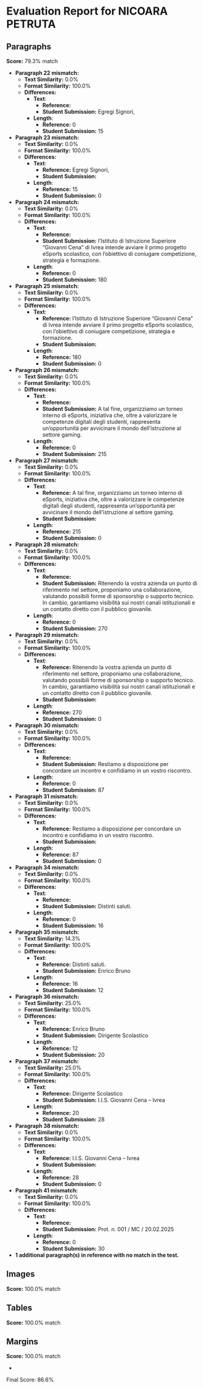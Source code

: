 # Evaluation Report for NICOARA PETRUTA

## Paragraphs
**Score:** 79.3% match

- **Paragraph 22 mismatch:**
  - **Text Similarity:** 0.0%
  - **Format Similarity:** 100.0%
  - **Differences:**
    - **Text**:
      - **Reference:** 
      - **Student Submission:** Egregi Signori,
    - **Length**:
      - **Reference:** 0
      - **Student Submission:** 15
- **Paragraph 23 mismatch:**
  - **Text Similarity:** 0.0%
  - **Format Similarity:** 100.0%
  - **Differences:**
    - **Text**:
      - **Reference:** Egregi Signori,
      - **Student Submission:** 
    - **Length**:
      - **Reference:** 15
      - **Student Submission:** 0
- **Paragraph 24 mismatch:**
  - **Text Similarity:** 0.0%
  - **Format Similarity:** 100.0%
  - **Differences:**
    - **Text**:
      - **Reference:** 
      - **Student Submission:** l’Istituto di Istruzione Superiore “Giovanni Cena” di Ivrea intende avviare il primo progetto eSports scolastico, con l’obiettivo di coniugare competizione, strategia e formazione.
    - **Length**:
      - **Reference:** 0
      - **Student Submission:** 180
- **Paragraph 25 mismatch:**
  - **Text Similarity:** 0.0%
  - **Format Similarity:** 100.0%
  - **Differences:**
    - **Text**:
      - **Reference:** l’Istituto di Istruzione Superiore “Giovanni Cena” di Ivrea intende avviare il primo progetto eSports scolastico, con l’obiettivo di coniugare competizione, strategia e formazione.
      - **Student Submission:** 
    - **Length**:
      - **Reference:** 180
      - **Student Submission:** 0
- **Paragraph 26 mismatch:**
  - **Text Similarity:** 0.0%
  - **Format Similarity:** 100.0%
  - **Differences:**
    - **Text**:
      - **Reference:** 
      - **Student Submission:** A tal fine, organizziamo un torneo interno di eSports, iniziativa che, oltre a valorizzare le competenze digitali degli studenti, rappresenta un’opportunità per avvicinare il mondo dell’istruzione al settore gaming.
    - **Length**:
      - **Reference:** 0
      - **Student Submission:** 215
- **Paragraph 27 mismatch:**
  - **Text Similarity:** 0.0%
  - **Format Similarity:** 100.0%
  - **Differences:**
    - **Text**:
      - **Reference:** A tal fine, organizziamo un torneo interno di eSports, iniziativa che, oltre a valorizzare le competenze digitali degli studenti, rappresenta un’opportunità per avvicinare il mondo dell’istruzione al settore gaming.
      - **Student Submission:** 
    - **Length**:
      - **Reference:** 215
      - **Student Submission:** 0
- **Paragraph 28 mismatch:**
  - **Text Similarity:** 0.0%
  - **Format Similarity:** 100.0%
  - **Differences:**
    - **Text**:
      - **Reference:** 
      - **Student Submission:** Ritenendo la vostra azienda un punto di riferimento nel settore, proponiamo una collaborazione, valutando possibili forme di sponsorship o supporto tecnico. In cambio, garantiamo visibilità sui nostri canali istituzionali e un contatto diretto con il pubblico giovanile.
    - **Length**:
      - **Reference:** 0
      - **Student Submission:** 270
- **Paragraph 29 mismatch:**
  - **Text Similarity:** 0.0%
  - **Format Similarity:** 100.0%
  - **Differences:**
    - **Text**:
      - **Reference:** Ritenendo la vostra azienda un punto di riferimento nel settore, proponiamo una collaborazione, valutando possibili forme di sponsorship o supporto tecnico. In cambio, garantiamo visibilità sui nostri canali istituzionali e un contatto diretto con il pubblico giovanile.
      - **Student Submission:** 
    - **Length**:
      - **Reference:** 270
      - **Student Submission:** 0
- **Paragraph 30 mismatch:**
  - **Text Similarity:** 0.0%
  - **Format Similarity:** 100.0%
  - **Differences:**
    - **Text**:
      - **Reference:** 
      - **Student Submission:** Restiamo a disposizione per concordare un incontro e confidiamo in un vostro riscontro.
    - **Length**:
      - **Reference:** 0
      - **Student Submission:** 87
- **Paragraph 31 mismatch:**
  - **Text Similarity:** 0.0%
  - **Format Similarity:** 100.0%
  - **Differences:**
    - **Text**:
      - **Reference:** Restiamo a disposizione per concordare un incontro e confidiamo in un vostro riscontro.
      - **Student Submission:** 
    - **Length**:
      - **Reference:** 87
      - **Student Submission:** 0
- **Paragraph 34 mismatch:**
  - **Text Similarity:** 0.0%
  - **Format Similarity:** 100.0%
  - **Differences:**
    - **Text**:
      - **Reference:** 
      - **Student Submission:** Distinti saluti.
    - **Length**:
      - **Reference:** 0
      - **Student Submission:** 16
- **Paragraph 35 mismatch:**
  - **Text Similarity:** 14.3%
  - **Format Similarity:** 100.0%
  - **Differences:**
    - **Text**:
      - **Reference:** Distinti saluti.
      - **Student Submission:** Enrico Bruno
    - **Length**:
      - **Reference:** 16
      - **Student Submission:** 12
- **Paragraph 36 mismatch:**
  - **Text Similarity:** 25.0%
  - **Format Similarity:** 100.0%
  - **Differences:**
    - **Text**:
      - **Reference:** Enrico Bruno
      - **Student Submission:** Dirigente Scolastico
    - **Length**:
      - **Reference:** 12
      - **Student Submission:** 20
- **Paragraph 37 mismatch:**
  - **Text Similarity:** 25.0%
  - **Format Similarity:** 100.0%
  - **Differences:**
    - **Text**:
      - **Reference:** Dirigente Scolastico
      - **Student Submission:** I.I.S. Giovanni Cena – Ivrea
    - **Length**:
      - **Reference:** 20
      - **Student Submission:** 28
- **Paragraph 38 mismatch:**
  - **Text Similarity:** 0.0%
  - **Format Similarity:** 100.0%
  - **Differences:**
    - **Text**:
      - **Reference:** I.I.S. Giovanni Cena – Ivrea
      - **Student Submission:** 
    - **Length**:
      - **Reference:** 28
      - **Student Submission:** 0
- **Paragraph 41 mismatch:**
  - **Text Similarity:** 0.0%
  - **Format Similarity:** 100.0%
  - **Differences:**
    - **Text**:
      - **Reference:** 
      - **Student Submission:** Prot. n. 001 / MC / 20.02.2025
    - **Length**:
      - **Reference:** 0
      - **Student Submission:** 30
- **1 additional paragraph(s) in reference with no match in the test.**
## Images
**Score:** 100.0% match

## Tables
**Score:** 100.0% match

## Margins
**Score:** 100.0% match

- 
Final Score: 86.6%
